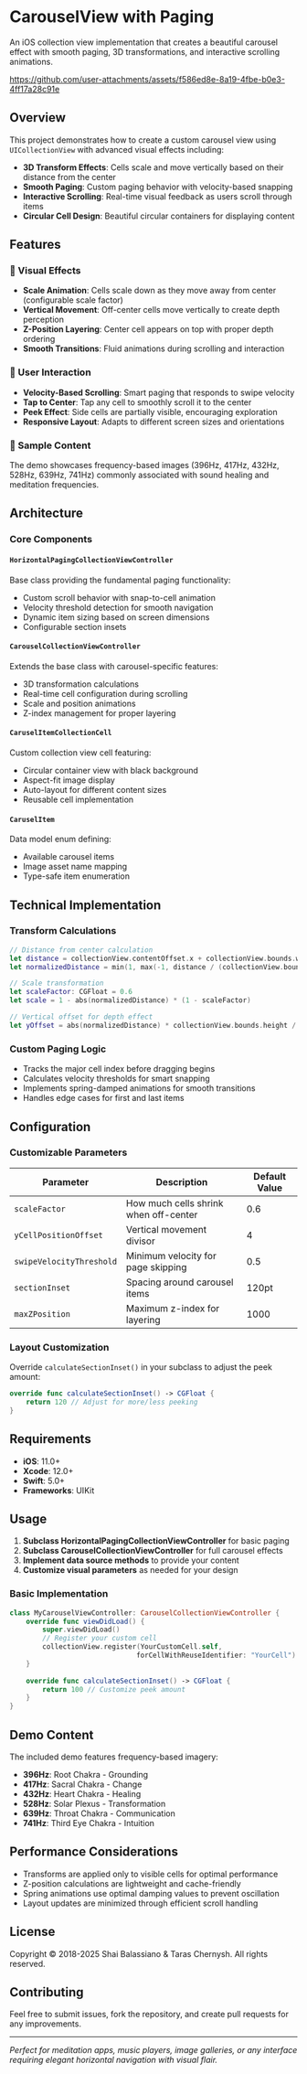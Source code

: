 
# CarouselView with Paging

An iOS collection view implementation that creates a beautiful carousel effect with smooth paging, 3D transformations, and interactive scrolling animations.

https://github.com/user-attachments/assets/f586ed8e-8a19-4fbe-b0e3-4ff17a28c91e

## Overview

This project demonstrates how to create a custom carousel view using `UICollectionView` with advanced visual effects including:

- **3D Transform Effects**: Cells scale and move vertically based on their distance from the center
- **Smooth Paging**: Custom paging behavior with velocity-based snapping
- **Interactive Scrolling**: Real-time visual feedback as users scroll through items
- **Circular Cell Design**: Beautiful circular containers for displaying content

## Features

### 🎨 Visual Effects
- **Scale Animation**: Cells scale down as they move away from center (configurable scale factor)
- **Vertical Movement**: Off-center cells move vertically to create depth perception
- **Z-Position Layering**: Center cell appears on top with proper depth ordering
- **Smooth Transitions**: Fluid animations during scrolling and interaction

### 📱 User Interaction
- **Velocity-Based Scrolling**: Smart paging that responds to swipe velocity
- **Tap to Center**: Tap any cell to smoothly scroll it to the center
- **Peek Effect**: Side cells are partially visible, encouraging exploration
- **Responsive Layout**: Adapts to different screen sizes and orientations

### 🎵 Sample Content
The demo showcases frequency-based images (396Hz, 417Hz, 432Hz, 528Hz, 639Hz, 741Hz) commonly associated with sound healing and meditation frequencies.

## Architecture

### Core Components

#### `HorizontalPagingCollectionViewController`
Base class providing the fundamental paging functionality:
- Custom scroll behavior with snap-to-cell animation
- Velocity threshold detection for smooth navigation
- Dynamic item sizing based on screen dimensions
- Configurable section insets

#### `CarouselCollectionViewController`
Extends the base class with carousel-specific features:
- 3D transformation calculations
- Real-time cell configuration during scrolling
- Scale and position animations
- Z-index management for proper layering

#### `CaruselItemCollectionCell`
Custom collection view cell featuring:
- Circular container view with black background
- Aspect-fit image display
- Auto-layout for different content sizes
- Reusable cell implementation

#### `CaruselItem`
Data model enum defining:
- Available carousel items
- Image asset name mapping
- Type-safe item enumeration

## Technical Implementation

### Transform Calculations
```swift
// Distance from center calculation
let distance = collectionView.contentOffset.x + collectionView.bounds.width / 2 - distanceDelta
let normalizedDistance = min(1, max(-1, distance / (collectionView.bounds.width / 2)))

// Scale transformation
let scaleFactor: CGFloat = 0.6
let scale = 1 - abs(normalizedDistance) * (1 - scaleFactor)

// Vertical offset for depth effect
let yOffset = abs(normalizedDistance) * collectionView.bounds.height / yCellPositionOffset
```

### Custom Paging Logic
- Tracks the major cell index before dragging begins
- Calculates velocity thresholds for smart snapping
- Implements spring-damped animations for smooth transitions
- Handles edge cases for first and last items

## Configuration

### Customizable Parameters

| Parameter | Description | Default Value |
|-----------|-------------|---------------|
| `scaleFactor` | How much cells shrink when off-center | 0.6 |
| `yCellPositionOffset` | Vertical movement divisor | 4 |
| `swipeVelocityThreshold` | Minimum velocity for page skipping | 0.5 |
| `sectionInset` | Spacing around carousel items | 120pt |
| `maxZPosition` | Maximum z-index for layering | 1000 |

### Layout Customization
Override `calculateSectionInset()` in your subclass to adjust the peek amount:
```swift
override func calculateSectionInset() -> CGFloat {
    return 120 // Adjust for more/less peeking
}
```

## Requirements

- **iOS**: 11.0+
- **Xcode**: 12.0+
- **Swift**: 5.0+
- **Frameworks**: UIKit

## Usage

1. **Subclass HorizontalPagingCollectionViewController** for basic paging
2. **Subclass CarouselCollectionViewController** for full carousel effects
3. **Implement data source methods** to provide your content
4. **Customize visual parameters** as needed for your design

### Basic Implementation
```swift
class MyCarouselViewController: CarouselCollectionViewController {
    override func viewDidLoad() {
        super.viewDidLoad()
        // Register your custom cell
        collectionView.register(YourCustomCell.self, 
                               forCellWithReuseIdentifier: "YourCell")
    }
    
    override func calculateSectionInset() -> CGFloat {
        return 100 // Customize peek amount
    }
}
```

## Demo Content

The included demo features frequency-based imagery:
- **396Hz**: Root Chakra - Grounding
- **417Hz**: Sacral Chakra - Change
- **432Hz**: Heart Chakra - Healing
- **528Hz**: Solar Plexus - Transformation
- **639Hz**: Throat Chakra - Communication
- **741Hz**: Third Eye Chakra - Intuition

## Performance Considerations

- Transforms are applied only to visible cells for optimal performance
- Z-position calculations are lightweight and cache-friendly
- Spring animations use optimal damping values to prevent oscillation
- Layout updates are minimized through efficient scroll handling

## License

Copyright © 2018-2025 Shai Balassiano & Taras Chernysh. All rights reserved.

## Contributing

Feel free to submit issues, fork the repository, and create pull requests for any improvements.

---

*Perfect for meditation apps, music players, image galleries, or any interface requiring elegant horizontal navigation with visual flair.*


